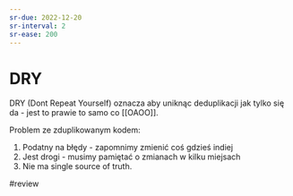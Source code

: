 ```yaml
---
sr-due: 2022-12-20
sr-interval: 2
sr-ease: 200
---
```


# DRY

DRY (Dont Repeat Yourself) oznacza aby uniknąc deduplikacji jak tylko się da - jest to prawie to samo co [[OAOO]].

Problem ze zduplikowanym kodem:
1. Podatny na błędy - zapomnimy zmienić coś gdzieś indiej
2. Jest drogi - musimy pamiętać o zmianach w kilku miejsach
3. Nie ma single source of truth.

#review